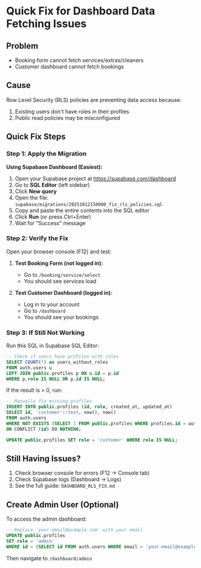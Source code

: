 # Quick Fix for Dashboard Data Fetching Issues

## Problem
- Booking form cannot fetch services/extras/cleaners
- Customer dashboard cannot fetch bookings

## Cause
Row Level Security (RLS) policies are preventing data access because:
1. Existing users don't have roles in their profiles
2. Public read policies may be misconfigured

## Quick Fix Steps

### Step 1: Apply the Migration

**Using Supabase Dashboard (Easiest):**

1. Open your Supabase project at https://supabase.com/dashboard
2. Go to **SQL Editor** (left sidebar)
3. Click **New query**
4. Open the file: `supabase/migrations/20251012150000_fix_rls_policies.sql`
5. Copy and paste the entire contents into the SQL editor
6. Click **Run** (or press Ctrl+Enter)
7. Wait for "Success" message

### Step 2: Verify the Fix

Open your browser console (F12) and test:

1. **Test Booking Form (not logged in):**
   - Go to `/booking/service/select`
   - You should see services load
   
2. **Test Customer Dashboard (logged in):**
   - Log in to your account
   - Go to `/dashboard`
   - You should see your bookings

### Step 3: If Still Not Working

Run this SQL in Supabase SQL Editor:

```sql
-- Check if users have profiles with roles
SELECT COUNT(*) as users_without_roles 
FROM auth.users u
LEFT JOIN public.profiles p ON u.id = p.id
WHERE p.role IS NULL OR p.id IS NULL;
```

If the result is > 0, run:

```sql
-- Manually fix missing profiles
INSERT INTO public.profiles (id, role, created_at, updated_at)
SELECT id, 'customer'::text, now(), now()
FROM auth.users
WHERE NOT EXISTS (SELECT 1 FROM public.profiles WHERE profiles.id = auth.users.id)
ON CONFLICT (id) DO NOTHING;

UPDATE public.profiles SET role = 'customer' WHERE role IS NULL;
```

## Still Having Issues?

1. Check browser console for errors (F12 → Console tab)
2. Check Supabase logs (Dashboard → Logs)
3. See the full guide: `DASHBOARD_RLS_FIX.md`

## Create Admin User (Optional)

To access the admin dashboard:

```sql
-- Replace 'your-email@example.com' with your email
UPDATE public.profiles 
SET role = 'admin' 
WHERE id = (SELECT id FROM auth.users WHERE email = 'your-email@example.com');
```

Then navigate to `/dashboard/admin`

